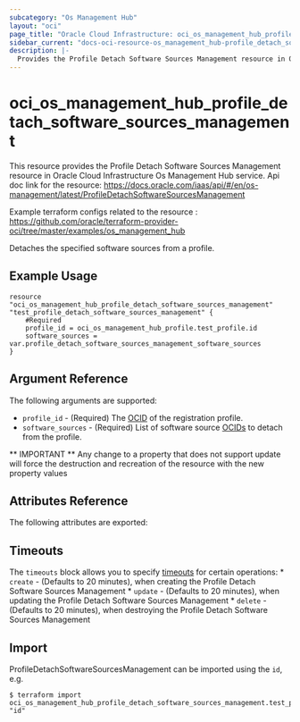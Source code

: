 ```yaml
---
subcategory: "Os Management Hub"
layout: "oci"
page_title: "Oracle Cloud Infrastructure: oci_os_management_hub_profile_detach_software_sources_management"
sidebar_current: "docs-oci-resource-os_management_hub-profile_detach_software_sources_management"
description: |-
  Provides the Profile Detach Software Sources Management resource in Oracle Cloud Infrastructure Os Management Hub service
---
```


# oci_os_management_hub_profile_detach_software_sources_management
This resource provides the Profile Detach Software Sources Management resource in Oracle Cloud Infrastructure Os Management Hub service.
Api doc link for the resource: https://docs.oracle.com/iaas/api/#/en/os-management/latest/ProfileDetachSoftwareSourcesManagement

Example terraform configs related to the resource : https://github.com/oracle/terraform-provider-oci/tree/master/examples/os_management_hub

Detaches the specified software sources from a profile.


## Example Usage

```hcl
resource "oci_os_management_hub_profile_detach_software_sources_management" "test_profile_detach_software_sources_management" {
	#Required
	profile_id = oci_os_management_hub_profile.test_profile.id
	software_sources = var.profile_detach_software_sources_management_software_sources
}
```

## Argument Reference

The following arguments are supported:

* `profile_id` - (Required) The [OCID](https://docs.cloud.oracle.com/iaas/Content/General/Concepts/identifiers.htm) of the registration profile.
* `software_sources` - (Required) List of software source [OCIDs](https://docs.cloud.oracle.com/iaas/Content/General/Concepts/identifiers.htm) to detach from the profile.


** IMPORTANT **
Any change to a property that does not support update will force the destruction and recreation of the resource with the new property values

## Attributes Reference

The following attributes are exported:


## Timeouts

The `timeouts` block allows you to specify [timeouts](https://registry.terraform.io/providers/oracle/oci/latest/docs/guides/changing_timeouts) for certain operations:
	* `create` - (Defaults to 20 minutes), when creating the Profile Detach Software Sources Management
	* `update` - (Defaults to 20 minutes), when updating the Profile Detach Software Sources Management
	* `delete` - (Defaults to 20 minutes), when destroying the Profile Detach Software Sources Management


## Import

ProfileDetachSoftwareSourcesManagement can be imported using the `id`, e.g.

```
$ terraform import oci_os_management_hub_profile_detach_software_sources_management.test_profile_detach_software_sources_management "id"
```

